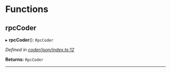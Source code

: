 

# Functions

<a id="rpccoder"></a>

##  rpcCoder

▸ **rpcCoder**(): `RpcCoder`

*Defined in [coder/json/index.ts:12](https://github.com/polkadot-js/api/blob/dd521f0/packages/rpc-provider/src/coder/json/index.ts#L12)*

**Returns:** `RpcCoder`

___

